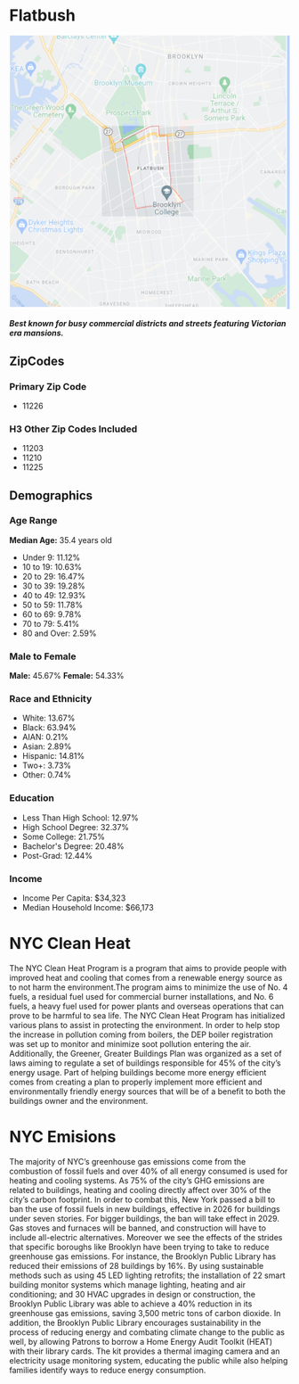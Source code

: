 # Flatbush
![Highlighted Flatbush Area](Flatbush_Highlighted.png)

***Best known for busy commercial districts and streets featuring Victorian era mansions.*** 

## ZipCodes

### Primary Zip Code

- 11226

### H3 Other Zip Codes Included

- 11203
- 11210
- 11225

## Demographics

### Age Range

**Median Age:** 35.4 years old
- Under 9: 11.12%
- 10 to 19: 10.63%
- 20 to 29: 16.47%
- 30 to 39: 19.28%
- 40 to 49: 12.93%
- 50 to 59: 11.78%
- 60 to 69: 9.78%
- 70 to 79: 5.41%
- 80 and Over: 2.59%

### Male to Female

**Male:** 45.67%
**Female:** 54.33%

### Race and Ethnicity

- White: 13.67%
- Black: 63.94%
- AIAN: 0.21%
- Asian: 2.89%
- Hispanic: 14.81%
- Two+: 3.73%
- Other: 0.74%

### Education

- Less Than High School: 12.97%
- High School Degree: 32.37%
- Some College: 21.75%
- Bachelor's Degree: 20.48%
- Post-Grad: 12.44%

### Income

- Income Per Capita: $34,323
- Median Household Income: $66,173

# NYC Clean Heat

  The NYC Clean Heat Program is a program that aims to provide people with improved heat and cooling that comes from a renewable energy source as to not harm the environment.The program aims to minimize the use of No. 4 fuels, a residual fuel used for commercial burner installations, and No. 6 fuels, a heavy fuel used for power plants and overseas operations that can prove to be harmful to sea life. The NYC Clean Heat Program has initialized various plans to assist in protecting the environment. In order to help stop the increase in pollution coming from boilers, the DEP boiler registration was set up to monitor and minimize soot pollution entering the air. Additionally, the Greener, Greater Buildings Plan was organized as a set of laws aiming to regulate a set of buildings responsible for 45% of the city’s energy usage. Part of helping buildings become more energy efficient comes from creating a plan to properly implement more efficient and environmentally friendly energy sources that will be of a benefit to both the buildings owner and the environment.

# NYC Emisions

  The majority of NYC’s greenhouse gas emissions come from the combustion of fossil fuels and over 40% of all energy consumed is used for heating and cooling systems. As 75% of the city’s GHG emissions are related to buildings, heating and cooling directly affect over 30% of the city’s carbon footprint. In order to combat this, New York passed a bill to ban the use of fossil fuels in new buildings, effective in 2026 for buildings under seven stories. For bigger buildings, the ban will take effect in 2029. Gas stoves and furnaces will be banned, and construction will have to include all-electric alternatives. Moreover we see the effects of the strides that specific boroughs like Brooklyn have been trying to take to reduce greenhouse gas emissions. For instance, the Brooklyn Public Library has reduced their emissions of 28 buildings by 16%. By using sustainable methods such as using 45 LED lighting retrofits; the installation of 22 smart building monitor systems which manage lighting, heating and air conditioning; and 30 HVAC upgrades in design or construction, the Brooklyn Public Library was able to achieve a 40% reduction in its greenhouse gas emissions, saving 3,500 metric tons of carbon dioxide. In addition, the Brooklyn Public Library encourages sustainability in the process of reducing energy and combating climate change to the public as well, by allowing Patrons to borrow a Home Energy Audit Toolkit (HEAT) with their library cards. The kit provides a thermal imaging camera and an electricity usage monitoring system, educating the public while also helping families identify ways to reduce energy consumption.


